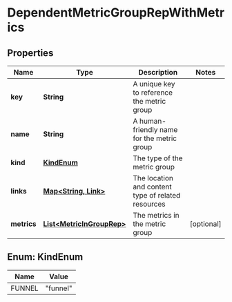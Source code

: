 

# DependentMetricGroupRepWithMetrics


## Properties

| Name | Type | Description | Notes |
|------------ | ------------- | ------------- | -------------|
|**key** | **String** | A unique key to reference the metric group |  |
|**name** | **String** | A human-friendly name for the metric group |  |
|**kind** | [**KindEnum**](#KindEnum) | The type of the metric group |  |
|**links** | [**Map&lt;String, Link&gt;**](Link.md) | The location and content type of related resources |  |
|**metrics** | [**List&lt;MetricInGroupRep&gt;**](MetricInGroupRep.md) | The metrics in the metric group |  [optional] |



## Enum: KindEnum

| Name | Value |
|---- | -----|
| FUNNEL | &quot;funnel&quot; |



